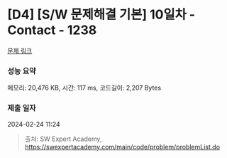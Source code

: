 # [D4] [S/W 문제해결 기본] 10일차 - Contact - 1238 

[문제 링크](https://swexpertacademy.com/main/code/problem/problemDetail.do?contestProbId=AV15B1cKAKwCFAYD) 

### 성능 요약

메모리: 20,476 KB, 시간: 117 ms, 코드길이: 2,207 Bytes

### 제출 일자

2024-02-24 11:24



> 출처: SW Expert Academy, https://swexpertacademy.com/main/code/problem/problemList.do